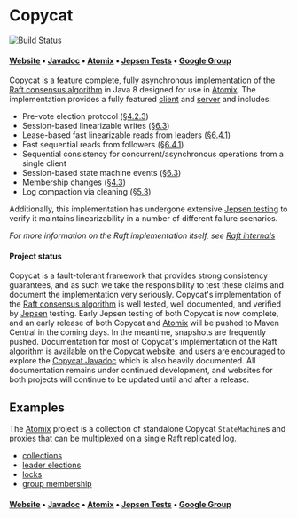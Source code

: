 # Copycat

[![Build Status](https://travis-ci.org/atomix/copycat.png)](https://travis-ci.org/atomix/copycat)

#### [Website][Website] • [Javadoc][Javadoc] • [Atomix][Atomix] • [Jepsen Tests](https://github.com/atomix/atomix-jepsen) • [Google Group][Google group]

Copycat is a feature complete, fully asynchronous implementation of the [Raft consensus algorithm][Raft] in Java 8
designed for use in [Atomix][Atomix]. The implementation provides a fully featured [client][clients] and [server][servers]
and includes:
* Pre-vote election protocol (§[4.2.3][dissertation])
* Session-based linearizable writes (§[6.3][dissertation])
* Lease-based fast linearizable reads from leaders (§[6.4.1][dissertation])
* Fast sequential reads from followers (§[6.4.1][dissertation])
* Sequential consistency for concurrent/asynchronous operations from a single client
* Session-based state machine events (§[6.3][dissertation])
* Membership changes (§[4.3][dissertation])
* Log compaction via cleaning (§[5.3][dissertation])

Additionally, this implementation has undergone extensive [Jepsen testing](http://github.com/jhalterman/copycat-jepsen)
to verify it maintains linearizability in a number of different failure scenarios.

*For more information on the Raft implementation itself, see [Raft internals](http://atomix.github.io/copycat/user-manual/internals/)*

#### Project status

Copycat is a fault-tolerant framework that provides strong consistency guarantees, and as such we take the responsibility
to test these claims and document the implementation very seriously. Copycat's implementation of the
[Raft consensus algorithm](https://raft.github.io/) is well tested, well documented, and verified by
[Jepsen](https://github.com/atomix/atomix-jepsen) testing. Early Jepsen testing of both Copycat is now complete,
and an early release of both Copycat and [Atomix][Atomix] will be pushed to Maven Central in the coming days. In the
meantime, snapshots are frequently pushed. Documentation for most of Copycat's implementation of the Raft algorithm
is [available on the Copycat website](http://atomix.github.io/copycat/user-manual/internals/), and users are encouraged
to explore the [Copycat Javadoc][Javadoc] which is also heavily documented. All documentation remains under continued
development, and websites for both projects will continue to be updated until and after a release.

## Examples

The [Atomix][Atomix] project is a collection of standalone Copycat `StateMachine`s and proxies that can be
multiplexed on a single Raft replicated log.
* [collections](https://github.com/atomix/atomix/blob/master/collections/src/main/java/io/atomix/collections/state/MapState.java)
* [leader elections](https://github.com/atomix/atomix/blob/master/coordination/src/main/java/io/atomix/coordination/state/LeaderElectionState.java)
* [locks](https://github.com/atomix/atomix/blob/master/coordination/src/main/java/io/atomix/coordination/state/LockState.java)
* [group membership](https://github.com/atomix/atomix/blob/master/coordination/src/main/java/io/atomix/coordination/state/MembershipGroupState.java)

#### [Website][Website] • [Javadoc][Javadoc] • [Atomix][Atomix] • [Jepsen Tests](https://github.com/atomix/atomix-jepsen) • [Google Group][Google group]

[Raft]: https://raft.github.io/
[dissertation]: https://ramcloud.stanford.edu/~ongaro/thesis.pdf
[Atomix]: http://github.com/atomix/atomix
[clients]: http://atomix.io/copycat/user-manual/client
[servers]: http://atomix.io/copycat/user-manual/server
[Website]: http://atomix.io/copycat/
[Google group]: https://groups.google.com/forum/#!forum/copycat
[Javadoc]: http://atomix.io/copycat/api/latest/
